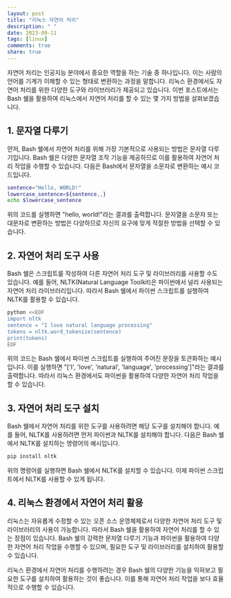 ```yaml
---
layout: post
title: "리눅스 자연어 처리"
description: " "
date: 2023-09-11
tags: [linux]
comments: true
share: true
---
```


자연어 처리는 인공지능 분야에서 중요한 역할을 하는 기술 중 하나입니다. 이는 사람의 언어를 기계가 이해할 수 있는 형태로 변환하는 과정을 말합니다. 리눅스 환경에서도 자연어 처리를 위한 다양한 도구와 라이브러리가 제공되고 있습니다. 이번 포스트에서는 Bash 쉘을 활용하여 리눅스에서 자연어 처리를 할 수 있는 몇 가지 방법을 살펴보겠습니다.

## 1. 문자열 다루기

먼저, Bash 쉘에서 자연어 처리를 위해 가장 기본적으로 사용되는 방법은 문자열 다루기입니다. Bash 쉘은 다양한 문자열 조작 기능을 제공하므로 이를 활용하여 자연어 처리 작업을 수행할 수 있습니다. 다음은 Bash에서 문자열을 소문자로 변환하는 예시 코드입니다.

```bash
sentence="Hello, WORLD!"
lowercase_sentence=${sentence,,}
echo $lowercase_sentence
```

위의 코드를 실행하면 "hello, world!"라는 결과를 출력합니다. 문자열을 소문자 또는 대문자로 변환하는 방법은 다양하므로 자신의 요구에 맞게 적절한 방법을 선택할 수 있습니다.

## 2. 자연어 처리 도구 사용

Bash 쉘은 스크립트를 작성하여 다른 자연어 처리 도구 및 라이브러리를 사용할 수도 있습니다. 예를 들어, NLTK(Natural Language Toolkit)은 파이썬에서 널리 사용되는 자연어 처리 라이브러리입니다. 따라서 Bash 쉘에서 파이썬 스크립트를 실행하여 NLTK를 활용할 수 있습니다.

```bash
python <<EOF
import nltk
sentence = "I love natural language processing"
tokens = nltk.word_tokenize(sentence)
print(tokens)
EOF
```

위의 코드는 Bash 쉘에서 파이썬 스크립트를 실행하여 주어진 문장을 토큰화하는 예시입니다. 이를 실행하면 "['I', 'love', 'natural', 'language', 'processing']"라는 결과를 출력합니다. 따라서 리눅스 환경에서도 파이썬을 활용하여 다양한 자연어 처리 작업을 할 수 있습니다.

## 3. 자연어 처리 도구 설치

Bash 쉘에서 자연어 처리를 위한 도구를 사용하려면 해당 도구를 설치해야 합니다. 예를 들어, NLTK를 사용하려면 먼저 파이썬과 NLTK를 설치해야 합니다. 다음은 Bash 쉘에서 NLTK를 설치하는 명령어의 예시입니다.

```bash
pip install nltk
```

위의 명령어를 실행하면 Bash 쉘에서 NLTK를 설치할 수 있습니다. 이제 파이썬 스크립트에서 NLTK를 사용할 수 있게 됩니다.

## 4. 리눅스 환경에서 자연어 처리 활용

리눅스는 자유롭게 수정할 수 있는 오픈 소스 운영체제로서 다양한 자연어 처리 도구 및 라이브러리의 사용이 가능합니다. 따라서 Bash 쉘을 활용하여 자연어 처리를 할 수 있는 장점이 있습니다. Bash 쉘의 강력한 문자열 다루기 기능과 파이썬을 활용하여 다양한 자연어 처리 작업을 수행할 수 있으며, 필요한 도구 및 라이브러리를 설치하여 활용할 수 있습니다.

리눅스 환경에서 자연어 처리를 수행하려는 경우 Bash 쉘의 다양한 기능을 익혀보고 필요한 도구를 설치하여 활용하는 것이 좋습니다. 이를 통해 자연어 처리 작업을 보다 효율적으로 수행할 수 있습니다.